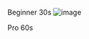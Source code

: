 Beginner 30s
![image](https://github.com/user-attachments/assets/4ecb64b9-c54c-4716-9d9c-0eb328c60d2d)




Pro 60s
